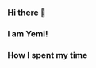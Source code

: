 ### Hi there 👋

### I am Yemi! 

<!--
**YemiOG/YemiOG** is a ✨ _special_ ✨ repository because its `README.md` (this file) appears on your GitHub profile.

Here are some ideas to get you started:

- 🔭 I’m currently working on ...
- 🌱 I’m currently learning ...
- 👯 I’m looking to collaborate on ...
- 🤔 I’m looking for help with ...
- 💬 Ask me about ...
📫 You can reach me via email @ yemi.ogundeyi@gmail.com
😄 Pronouns: He/Him
- ⚡ Fun fact: ...
-->

### How I spent my time
<!--START_SECTION:waka-->
<!--END_SECTION:waka-->
